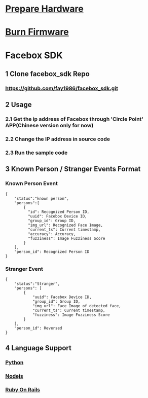 # [Prepare Hardware](hardwares)
# [Burn Firmware](firmware)
# Facebox SDK
## 1 Clone facebox_sdk Repo
### https://github.com/fay1986/facebox_sdk.git
## 2 Usage

### 2.1 Get the ip address of Facebox through 'Circle Point' APP(Chinese version only for now)
### 2.2 Change the IP address in source code
### 2.3 Run the sample code

## 3 Known Person / Stranger Events Format
### Known Person Event
```
{
    "status":"known person",
    "persons":[
        {
          "id": Recognized Person ID,
          "uuid": Facebox Device ID,
          "group_id": Group ID,
          "img_url": Recognized Face Image,
          "current_ts": Current timestamp,
          "accuracy": Accuracy,
          "fuzziness": Image Fuzziness Score
        }
    ],
    "person_id": Recognized Person ID
}
```
### Stranger Event
```
{
    "status":"Stranger",
    "persons": [
        {
            "uuid": Facebox Device ID,
            "group_id": Group ID,
            "img_url": Face Image of detected face,
            "current_ts": Current timestamp,
            "fuzziness": Image Fuzziness Score
        }
    ],
    "person_id": Reversed
}
```

## 4 Language Support

### [Python](python)
### [Nodejs](nodejs)
### [Ruby On Rails](ruby)



